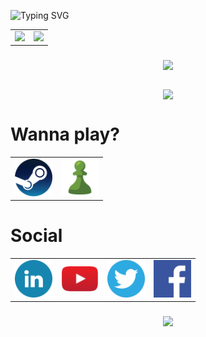 <!--
Mensaje typing
https://github.com/DenverCoder1/readme-typing-svg
-->
![Typing SVG](https://readme-typing-svg.herokuapp.com?color=00FF00&multiline=true&height=120&lines=wotanCode%3A+Wake+up...;The+Matrix+has+you...;Follow+the+white+rabbit...;knock+knock+!!!)

<!--
Repositorio para la Card de los lenguajes utilizados
https://github.com/anuraghazra/github-readme-stats
![wotanCode GitHub stats](https://github-readme-stats.vercel.app/api?username=wotanCode&hide_border=true&show_icons=true&theme=dark)
[![Top Langs](https://github-readme-stats.vercel.app/api/top-langs/?username=wotanCode&hide_border=true&layout=compact&theme=dark)]
-->
 <table align='center'>
  <tr>
    <!--<td><a href="https://www.linkedin.com/in/pedro-yanez-a1a9b773/"><img src="svg/discord-icon.svg" alt="Discord"></a></th>-->
    <td><img src="https://github-readme-stats.vercel.app/api/top-langs/?username=wotanCode&hide_border=true&layout=compact&theme=dark"/></td>
    <td><img src="https://github-readme-stats.vercel.app/api?username=wotanCode&hide_border=true&show_icons=true&theme=dark"/></td>
  </tr>
 </table>
 
<!--
Repositorio para grafico de actividad
https://github.com/Ashutosh00710/github-readme-activity-graph
![wotanCode github activity graph](https://activity-graph.herokuapp.com/graph?username=wotanCode&area=true&hide_border=true&line=3AFC30&theme=react-dark)
-->
<h3 align='center'>
<img src="https://activity-graph.herokuapp.com/graph?username=wotanCode&area=true&hide_border=true&line=3AFC30&theme=react-dark"/>
</h3>

<!--
Repositorio para esta Card
https://github.com/denvercoder1/github-readme-streak-stats
![GitHub Streak](http://github-readme-streak-stats.herokuapp.com?user=wotanCode&theme=dark&hide_border=true&ring=59BFFF&fire=FFFFFF&stroke=59BFFF&currStreakLabel=FFFFFF&sideNums=59BFFF&sideLabels=59BFFF&currStreakNum=FFFFFF&dates=00DD2BEE)
-->

<h3 align='center'>
  <img align='center' src="http://github-readme-streak-stats.herokuapp.com?user=wotanCode&theme=dark&hide_border=true&ring=59BFFF&fire=FFFFFF&stroke=59BFFF&currStreakLabel=FFFFFF&sideNums=59BFFF&sideLabels=59BFFF&currStreakNum=FFFFFF&dates=00DD2BEE"/>
</h3>


# Wanna play?
<table align='center'>
  <tr>
    <!--<td><a href="https://www.linkedin.com/in/pedro-yanez-a1a9b773/"><img src="svg/discord-icon.svg" alt="Discord"></a></th>-->
    <td align='center'><a href="https://steamcommunity.com/id/idzenc"><img src="iconpng/wannaplay/steam-icon.png" alt="Steam" width=60></a></td>
    <td align='center'><a href="https://www.chess.com/member/caballerodeplata"><img src="iconpng/wannaplay/chess-icon.png" alt="Chess" width=60></a></td>
  </tr>
</table>

# Social
<table align='center'>
  <tr>
    <td align='center'><a href="https://www.linkedin.com/in/pedro-yanez-a1a9b773/"><img src="iconpng/social/linkedin-icon.png" alt="linkedin" width=60></a></td>
    <td align='center'><a href="https://www.youtube.com/channel/UCwISu2hFg7EpOIZ8aV7iS6g"><img src="iconpng/social/youtube-iconv2.png" alt="youtube" width=60></a></td>
    <td align='center'><a href="https://twitter.com/wotanCode"><img src="iconpng/social/twitter-icon.png" alt="twitter" width=60></a></td>
    <td align='center'><a href="https://www.facebook.com/pedro.hackdeluz/"><img src="iconpng/social/facebook-iconv2.png" alt="facebook" width=60></a></td>
  </tr>
 </table>
 
<!--
Repositorio original de la funcion de visitas
https://komarev.com/ghpvc/
![GitHub Views](https://komarev.com/ghpvc/?username=wotanCode&color=2685BF)
-->
<h3 align='center'>
  <img src="https://komarev.com/ghpvc/?username=wotanCode&color=2685BF">
</h3>
